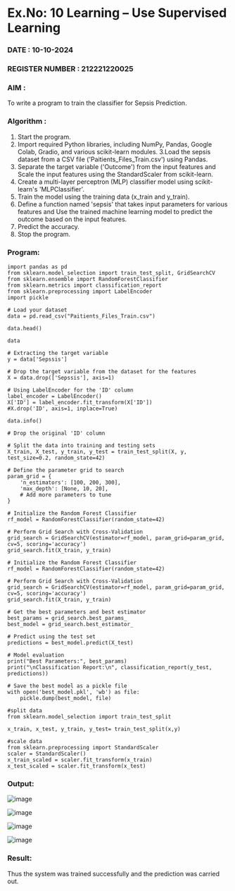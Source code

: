 # Ex.No: 10 Learning – Use Supervised Learning  

### DATE : 10-10-2024  

### REGISTER NUMBER : 212221220025 

### AIM : 
To write a program to train the classifier for Sepsis Prediction. 


###  Algorithm :
1. Start the program.
2. Import required Python libraries, including NumPy, Pandas, Google Colab, Gradio, and various scikit-learn modules.
3.Load the sepsis dataset from a CSV file ('Paitients_Files_Train.csv') using Pandas.
4. Separate the target variable ('Outcome') from the input features and Scale the input features using the StandardScaler from scikit-learn.
5. Create a multi-layer perceptron (MLP) classifier model using scikit-learn's 'MLPClassifier'.
6. Train the model using the training data (x_train and y_train).
7. Define a function named 'sepsis' that takes input parameters for various features and Use the trained machine learning model to predict the outcome based on the input features.
8. Predict the accuracy.
9. Stop the program.

### Program:
```
import pandas as pd
from sklearn.model_selection import train_test_split, GridSearchCV
from sklearn.ensemble import RandomForestClassifier
from sklearn.metrics import classification_report
from sklearn.preprocessing import LabelEncoder
import pickle

```
```
# Load your dataset
data = pd.read_csv("Paitients_Files_Train.csv")

```
```
data.head()
```
```
data
```
```
# Extracting the target variable
y = data['Sepssis']

# Drop the target variable from the dataset for the features
X = data.drop(['Sepssis'], axis=1)

# Using LabelEncoder for the 'ID' column
label_encoder = LabelEncoder()
X['ID'] = label_encoder.fit_transform(X['ID'])
#X.drop('ID', axis=1, inplace=True)
```
```
data.info()
```
```
# Drop the original 'ID' column

# Split the data into training and testing sets
X_train, X_test, y_train, y_test = train_test_split(X, y, test_size=0.2, random_state=42)

# Define the parameter grid to search
param_grid = {
    'n_estimators': [100, 200, 300],
    'max_depth': [None, 10, 20],
    # Add more parameters to tune
}
```
```
# Initialize the Random Forest Classifier
rf_model = RandomForestClassifier(random_state=42)

# Perform Grid Search with Cross-Validation
grid_search = GridSearchCV(estimator=rf_model, param_grid=param_grid, cv=5, scoring='accuracy')
grid_search.fit(X_train, y_train)
```
```
# Initialize the Random Forest Classifier
rf_model = RandomForestClassifier(random_state=42)

# Perform Grid Search with Cross-Validation
grid_search = GridSearchCV(estimator=rf_model, param_grid=param_grid, cv=5, scoring='accuracy')
grid_search.fit(X_train, y_train)
```
```
# Get the best parameters and best estimator
best_params = grid_search.best_params_
best_model = grid_search.best_estimator_

# Predict using the test set
predictions = best_model.predict(X_test)

```
```
# Model evaluation
print("Best Parameters:", best_params)
print("\nClassification Report:\n", classification_report(y_test, predictions))

# Save the best model as a pickle file
with open('best_model.pkl', 'wb') as file:
    pickle.dump(best_model, file)
```
```
#split data
from sklearn.model_selection import train_test_split

x_train, x_test, y_train, y_test= train_test_split(x,y)
```
```
#scale data
from sklearn.preprocessing import StandardScaler
scaler = StandardScaler()
x_train_scaled = scaler.fit_transform(x_train)
x_test_scaled = scaler.fit_transform(x_test)
```


### Output:

![image](https://github.com/user-attachments/assets/8cb86d3f-5189-4408-9e42-77f2accb5bf7)

![image](https://github.com/user-attachments/assets/70192c44-d223-4d42-8cc4-bac92b544c6d)

![image](https://github.com/user-attachments/assets/d341a8e9-e472-4fd6-b69e-da60738da8d3)

![image](https://github.com/user-attachments/assets/65791ba4-0ceb-472d-aa74-fefdcb980099)


### Result:
Thus the system was trained successfully and the prediction was carried out.
